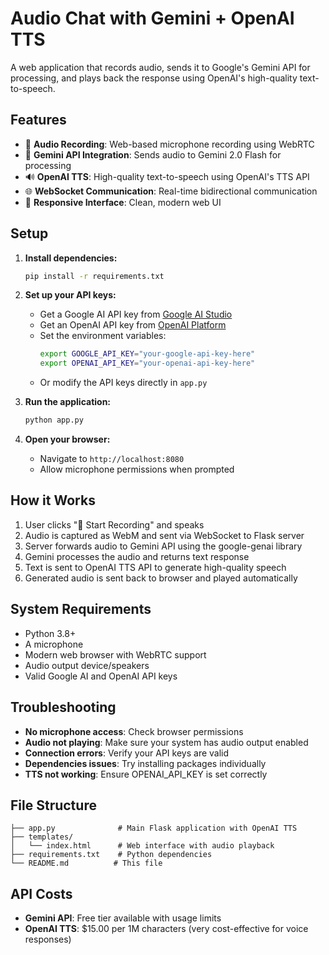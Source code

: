 # Audio Chat with Gemini + OpenAI TTS

A web application that records audio, sends it to Google's Gemini API for processing, and plays back the response using OpenAI's high-quality text-to-speech.

## Features

- 🎤 **Audio Recording**: Web-based microphone recording using WebRTC
- 🤖 **Gemini API Integration**: Sends audio to Gemini 2.0 Flash for processing
- 🔊 **OpenAI TTS**: High-quality text-to-speech using OpenAI's TTS API
- 🌐 **WebSocket Communication**: Real-time bidirectional communication
- 📱 **Responsive Interface**: Clean, modern web UI

## Setup

1. **Install dependencies:**
   ```bash
   pip install -r requirements.txt
   ```

2. **Set up your API keys:**
   - Get a Google AI API key from [Google AI Studio](https://aistudio.google.com/app/apikey)
   - Get an OpenAI API key from [OpenAI Platform](https://platform.openai.com/api-keys)
   - Set the environment variables:
     ```bash
     export GOOGLE_API_KEY="your-google-api-key-here"
     export OPENAI_API_KEY="your-openai-api-key-here"
     ```
   - Or modify the API keys directly in `app.py`

3. **Run the application:**
   ```bash
   python app.py
   ```

4. **Open your browser:**
   - Navigate to `http://localhost:8080`
   - Allow microphone permissions when prompted

## How it Works

1. User clicks "🎤 Start Recording" and speaks
2. Audio is captured as WebM and sent via WebSocket to Flask server
3. Server forwards audio to Gemini API using the google-genai library
4. Gemini processes the audio and returns text response
5. Text is sent to OpenAI TTS API to generate high-quality speech
6. Generated audio is sent back to browser and played automatically

## System Requirements

- Python 3.8+
- A microphone
- Modern web browser with WebRTC support
- Audio output device/speakers
- Valid Google AI and OpenAI API keys

## Troubleshooting

- **No microphone access**: Check browser permissions
- **Audio not playing**: Make sure your system has audio output enabled
- **Connection errors**: Verify your API keys are valid
- **Dependencies issues**: Try installing packages individually
- **TTS not working**: Ensure OPENAI_API_KEY is set correctly

## File Structure

```
├── app.py              # Main Flask application with OpenAI TTS
├── templates/
│   └── index.html      # Web interface with audio playback
├── requirements.txt    # Python dependencies
└── README.md          # This file
```

## API Costs

- **Gemini API**: Free tier available with usage limits
- **OpenAI TTS**: $15.00 per 1M characters (very cost-effective for voice responses)
